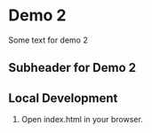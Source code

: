 # Demo 2

Some text for demo 2

## Subheader for Demo 2

## Local Development

1. Open index.html in your browser.
